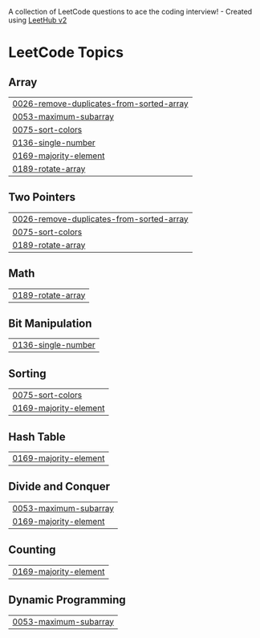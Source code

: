 A collection of LeetCode questions to ace the coding interview! - Created using [LeetHub v2](https://github.com/arunbhardwaj/LeetHub-2.0)
<!---LeetCode Topics Start-->
# LeetCode Topics
## Array
|  |
| ------- |
| [0026-remove-duplicates-from-sorted-array](https://github.com/khanajketan/DSA/tree/master/0026-remove-duplicates-from-sorted-array) |
| [0053-maximum-subarray](https://github.com/khanajketan/DSA/tree/master/0053-maximum-subarray) |
| [0075-sort-colors](https://github.com/khanajketan/DSA/tree/master/0075-sort-colors) |
| [0136-single-number](https://github.com/khanajketan/DSA/tree/master/0136-single-number) |
| [0169-majority-element](https://github.com/khanajketan/DSA/tree/master/0169-majority-element) |
| [0189-rotate-array](https://github.com/khanajketan/DSA/tree/master/0189-rotate-array) |
## Two Pointers
|  |
| ------- |
| [0026-remove-duplicates-from-sorted-array](https://github.com/khanajketan/DSA/tree/master/0026-remove-duplicates-from-sorted-array) |
| [0075-sort-colors](https://github.com/khanajketan/DSA/tree/master/0075-sort-colors) |
| [0189-rotate-array](https://github.com/khanajketan/DSA/tree/master/0189-rotate-array) |
## Math
|  |
| ------- |
| [0189-rotate-array](https://github.com/khanajketan/DSA/tree/master/0189-rotate-array) |
## Bit Manipulation
|  |
| ------- |
| [0136-single-number](https://github.com/khanajketan/DSA/tree/master/0136-single-number) |
## Sorting
|  |
| ------- |
| [0075-sort-colors](https://github.com/khanajketan/DSA/tree/master/0075-sort-colors) |
| [0169-majority-element](https://github.com/khanajketan/DSA/tree/master/0169-majority-element) |
## Hash Table
|  |
| ------- |
| [0169-majority-element](https://github.com/khanajketan/DSA/tree/master/0169-majority-element) |
## Divide and Conquer
|  |
| ------- |
| [0053-maximum-subarray](https://github.com/khanajketan/DSA/tree/master/0053-maximum-subarray) |
| [0169-majority-element](https://github.com/khanajketan/DSA/tree/master/0169-majority-element) |
## Counting
|  |
| ------- |
| [0169-majority-element](https://github.com/khanajketan/DSA/tree/master/0169-majority-element) |
## Dynamic Programming
|  |
| ------- |
| [0053-maximum-subarray](https://github.com/khanajketan/DSA/tree/master/0053-maximum-subarray) |
<!---LeetCode Topics End-->
